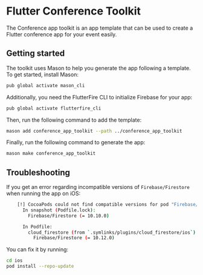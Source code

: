 # Flutter Conference Toolkit

The Conference app toolkit is an app template that can be used to create a Flutter conference app for your event easily.

## Getting started

The toolkit uses Mason to help you generate the app following a template. To get started, install Mason:

```bash
pub global activate mason_cli
```

Additionally, you need the FlutterFire CLI to initialize Firebase for your app:

```bash
pub global activate flutterfire_cli
```

Then, run the following command to add the template:

```bash
mason add conference_app_toolkit --path ../conference_app_toolkit
```

Finally, run the following command to generate the app:

```bash
mason make conference_app_toolkit
```

## Troubleshooting

If you get an error regarding incompatible versions of `Firebase/Firestore` when running the app on iOS:

```bash
    [!] CocoaPods could not find compatible versions for pod "Firebase/Firestore":
      In snapshot (Podfile.lock):
        Firebase/Firestore (= 10.10.0)

      In Podfile:
        cloud_firestore (from `.symlinks/plugins/cloud_firestore/ios`) was resolved to 4.8.4, which depends on
          Firebase/Firestore (= 10.12.0)
```

You can fix it by running:

```bash
cd ios
pod install --repo-update
```
